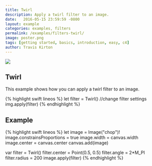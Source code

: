 ```yaml
---
title: Twirl
description: Apply a twirl filter to an image.
date:   2016-05-15 23:59:59 -0800
layout: example
categories: examples, filters
permalink: /examples/filters-twirl/
image: poster.png
tags: [getting started, basics, introduction, easy, c4]
author: Travis Kirton
---
```

![](twirl.png)

## Twirl
This example shows how you can apply a twirl filter to an image.

{% highlight swift lineos %}
let filter = Twirl()
//change filter settings
img.apply(filter)
{% endhighlight %}

## Example
{% highlight swift lineos %}
let image = Image("chop")!
image.constrainsProportions = true
image.width = canvas.width
image.center = canvas.center
canvas.add(image)

var filter = Twirl()
filter.center = Point(0.5, 0.5)
filter.angle = 2*M_PI
filter.radius = 200
image.apply(filter)
{% endhighlight %}
